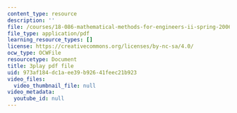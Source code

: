 ```yaml
---
content_type: resource
description: ''
file: /courses/18-086-mathematical-methods-for-engineers-ii-spring-2006/973af184dc1aee39b92641feec21b923_LtNVodIs1dI.pdf
file_type: application/pdf
learning_resource_types: []
license: https://creativecommons.org/licenses/by-nc-sa/4.0/
ocw_type: OCWFile
resourcetype: Document
title: 3play pdf file
uid: 973af184-dc1a-ee39-b926-41feec21b923
video_files:
  video_thumbnail_file: null
video_metadata:
  youtube_id: null
---
```

